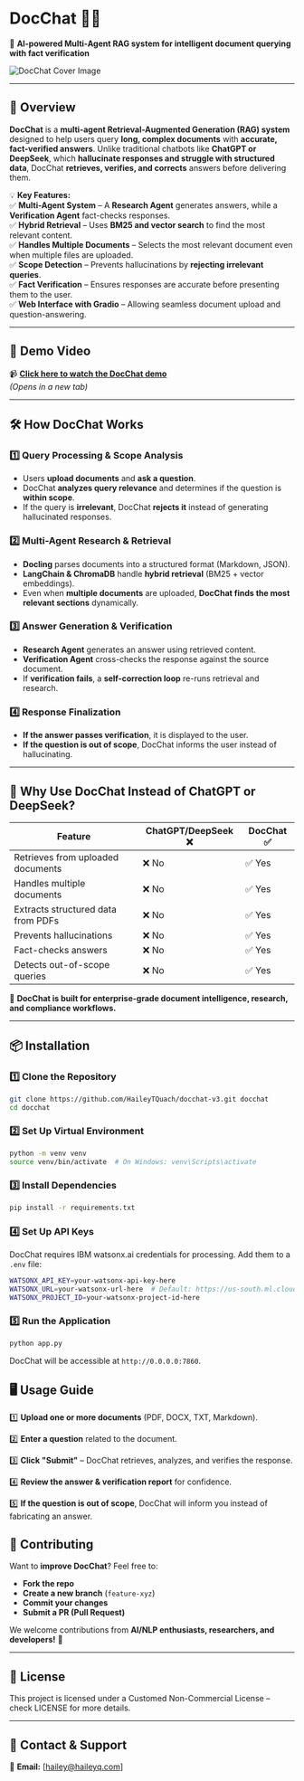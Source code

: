 # **DocChat** 📝🤖  
🚀 **AI-powered Multi-Agent RAG system for intelligent document querying with fact verification**  

![DocChat Cover Image](https://cf-courses-data.s3.us.cloud-object-storage.appdomain.cloud/zSuj0yrlvjcVkkbW4frkNA/docchat-landing-page.png)

---

## **📌 Overview**  

**DocChat** is a **multi-agent Retrieval-Augmented Generation (RAG) system** designed to help users query **long, complex documents** with **accurate, fact-verified answers**. Unlike traditional chatbots like **ChatGPT or DeepSeek**, which **hallucinate responses and struggle with structured data**, DocChat **retrieves, verifies, and corrects** answers before delivering them.  

💡 **Key Features:**  
✅ **Multi-Agent System** – A **Research Agent** generates answers, while a **Verification Agent** fact-checks responses.  
✅ **Hybrid Retrieval** – Uses **BM25 and vector search** to find the most relevant content.  
✅ **Handles Multiple Documents** – Selects the most relevant document even when multiple files are uploaded.  
✅ **Scope Detection** – Prevents hallucinations by **rejecting irrelevant queries**.  
✅ **Fact Verification** – Ensures responses are accurate before presenting them to the user.  
✅ **Web Interface with Gradio** – Allowing seamless document upload and question-answering.  

---

## **🎥 Demo Video**  

📹 **[Click here to watch the DocChat demo](https://cf-courses-data.s3.us.cloud-object-storage.appdomain.cloud/zyARt3f3bnm5T-6C4AE3mw/docchat-demo.mp4)**  
*(Opens in a new tab)*

---

## **🛠️ How DocChat Works**  

### **1️⃣ Query Processing & Scope Analysis**  
- Users **upload documents** and **ask a question**.  
- DocChat **analyzes query relevance** and determines if the question is **within scope**.  
- If the query is **irrelevant**, DocChat **rejects it** instead of generating hallucinated responses.  

### **2️⃣ Multi-Agent Research & Retrieval**  
- **Docling** parses documents into a structured format (Markdown, JSON).  
- **LangChain & ChromaDB** handle **hybrid retrieval** (BM25 + vector embeddings).  
- Even when **multiple documents** are uploaded, **DocChat finds the most relevant sections** dynamically.  

### **3️⃣ Answer Generation & Verification**  
- **Research Agent** generates an answer using retrieved content.  
- **Verification Agent** cross-checks the response against the source document.  
- If **verification fails**, a **self-correction loop** re-runs retrieval and research.  

### **4️⃣ Response Finalization**  
- **If the answer passes verification**, it is displayed to the user.  
- **If the question is out of scope**, DocChat informs the user instead of hallucinating.  

---

## **🎯 Why Use DocChat Instead of ChatGPT or DeepSeek?**  

| Feature | **ChatGPT/DeepSeek** ❌ | **DocChat** ✅ |
|---------|-----------------|---------|
| Retrieves from uploaded documents | ❌ No | ✅ Yes |
| Handles multiple documents | ❌ No | ✅ Yes |
| Extracts structured data from PDFs | ❌ No | ✅ Yes |
| Prevents hallucinations | ❌ No | ✅ Yes |
| Fact-checks answers | ❌ No | ✅ Yes |
| Detects out-of-scope queries | ❌ No | ✅ Yes |

🚀 **DocChat is built for enterprise-grade document intelligence, research, and compliance workflows.**  

---

## **📦 Installation**  

### **1️⃣ Clone the Repository**  
```bash
git clone https://github.com/HaileyTQuach/docchat-v3.git docchat
cd docchat
```

### **2️⃣ Set Up Virtual Environment**  
```bash
python -m venv venv
source venv/bin/activate  # On Windows: venv\Scripts\activate
```

### **3️⃣ Install Dependencies**  
```bash
pip install -r requirements.txt
```

### **4️⃣ Set Up API Keys**  
DocChat requires IBM watsonx.ai credentials for processing. Add them to a `.env` file:
```bash
WATSONX_API_KEY=your-watsonx-api-key-here
WATSONX_URL=your-watsonx-url-here  # Default: https://us-south.ml.cloud.ibm.com
WATSONX_PROJECT_ID=your-watsonx-project-id-here
```

### **5️⃣ Run the Application** 
```bash
python app.py
```

DocChat will be accessible at `http://0.0.0.0:7860`.


## 🖥️ Usage Guide  

1️⃣ **Upload one or more documents** (PDF, DOCX, TXT, Markdown).  

2️⃣ **Enter a question** related to the document.  

3️⃣ **Click "Submit"** – DocChat retrieves, analyzes, and verifies the response.  

4️⃣ **Review the answer & verification report** for confidence.  

5️⃣ **If the question is out of scope**, DocChat will inform you instead of fabricating an answer.  


## 🤝 Contributing  

Want to **improve DocChat**? Feel free to:  

- **Fork the repo**  
- **Create a new branch** (`feature-xyz`)  
- **Commit your changes**  
- **Submit a PR (Pull Request)**  

We welcome contributions from **AI/NLP enthusiasts, researchers, and developers!** 🚀  

---

## 📜 License  

This project is licensed under a Customed Non-Commercial License – check LICENSE for more details.

---

## 💬 Contact & Support  

📧 **Email:** [hailey@haileyq.com]  


